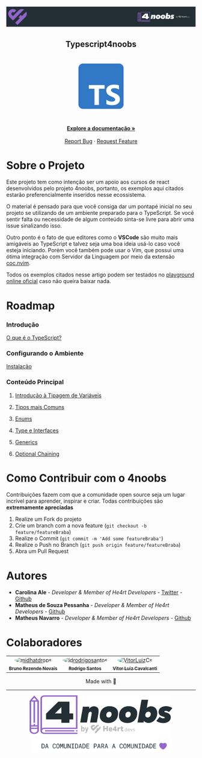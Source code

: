 <p align="center">
  <a href="https://github.com/he4rt/4noobs" target="_blank">
    <img src="./.github/images/header_4noobs.svg">
  </a>
</p>

<p align="center">
  <h2 align="center">Typescript4noobs</h2>

  <h1 align="center"><img src="./.github/images/Typescript_logo_2020.png" alt="Logo do Typescript" width="120"></h1>

  <p align="center">    
    <br />
    <a href="https://www.typescriptlang.org/docs"><strong>Explore a documentação »</strong></a>
    <br />
    <br />
    <a href="https://github.com/Carolis/typescript4noobs/issues">Report Bug</a>
    ·
    <a href="https://github.com/Carolis/typescript4noobs/issues">Request Feature</a>
  </p>
</p>

# Sobre o Projeto

Este projeto tem como intenção ser um apoio aos cursos de react desenvolvidos pelo projeto 4noobs, portanto, os exemplos aqui citados estarão preferencialmente inseridos nesse ecossistema.

O material é pensado para que você consiga dar um pontapé inicial no seu projeto se utilizando de um ambiente preparado para o TypeScript. Se você sentir falta ou necessidade de algum conteúdo sinta-se livre para abrir uma issue sinalizando isso.

Outro ponto é o fato de que editores como o **VSCode** são muito mais amigáveis ao TypeScript e talvez seja uma boa ideia usá-lo caso você esteja iniciando. Porém você também pode usar o Vim, que possui uma ótima integração com Servidor da Linguagem por meio da extensão [coc.nvim](https://github.com/neoclide/coc.nvim).

Todos os exemplos citados nesse artigo podem ser testados no [playground online oficial](https://www.typescriptlang.org/play) caso não queira baixar nada.

# Roadmap

### Introdução

[O que é o TypeScript?](/Content/1-Intro/Intro.md)

### Configurando o Ambiente

[Instalação](/Content/2-Instalacao/Instalacao.md)

### Conteúdo Principal

1. [Introdução à Tipagem de Variáveis](/Content/3-Conteudo-Principal/Tipando-Variaveis.md)

2. [Tipos mais Comuns](/Content/3-Conteudo-Principal/Tipos-Comuns.md)

3. [Enums](/Content/3-Conteudo-Principal/Enums.md)

4. [Type e Interfaces](/Content/3-Conteudo-Principal/Type-e-Interfaces.md)

5. [Generics](/Content/3-Conteudo-Principal/Generics.md)
   
6. [Optional Chaining](/Content/3-Conteudo-Principal/OptionalChaining.md)

# Como Contribuir com o 4noobs

Contribuições fazem com que a comunidade open source seja um lugar incrível para aprender, inspirar e criar. Todas contribuições
são **extremamente apreciadas**

1. Realize um Fork do projeto
2. Crie um branch com a nova feature (`git checkout -b feature/featureBraba`)
3. Realize o Commit (`git commit -m 'Add some featureBraba'`)
4. Realize o Push no Branch (`git push origin feature/featureBraba`)
5. Abra um Pull Request

# Autores

- **Carolina Ale** - _Developer & Member of He4rt Developers_ - [Twitter](https://twitter.com/caroliscaroles) - [Github](https://github.com/Carolis)
- **Matheus de Souza Pessanha** - _Developer & Member of He4rt Developers_ - [Github](https://github.com/Mdsp9070)
- **Matheus Navarro** - _Developer & Member of He4rt Developers_ - [Github](https://github.com/navarrotheus)

# Colaboradores

<table>
<tr>
<td align="center"><a href="https://github.com/midhatdrops"><img style="border-radius: 50%" src="https://avatars.githubusercontent.com/u/67974118?v=4" width="100px" alt="midhatdrops"/><br/><sub><b>Bruno Rezende Novais</b></sub></a><br/>
<td align="center"><a href="https://github.com/idrodrigosantos"><img style="border-radius: 50%" src="https://avatars.githubusercontent.com/u/23555768?v=4" width="100px" alt="idrodrigosantos"/><br/><sub><b>Rodrigo Santos</b></sub></a><br/>
<td align="center"><a href="https://github.com/VitorLuizC"><img style="border-radius: 50%" src="https://avatars.githubusercontent.com/u/9027363?v=4" width="100px" alt="VitorLuizCs"/><br/><sub><b>Vitor Luiz Cavalcanti</b></sub></a><br/>
</tr>
</table>

<p align="center">Made with 💜</p>

---

<p align="center">
  <a href="https://github.com/he4rt/4noobs" target="_blank">
    <img src="./.github/images/footer_4noobs.svg" width="380">
  </a>
</p>
